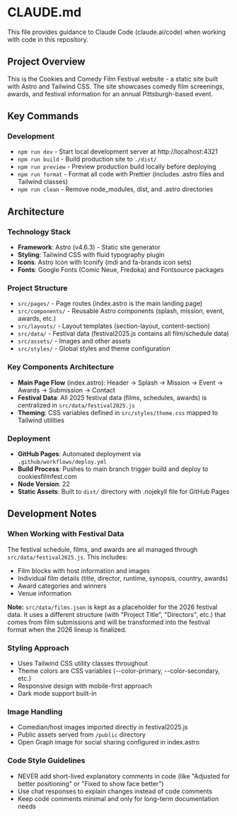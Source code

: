 # CLAUDE.md

This file provides guidance to Claude Code (claude.ai/code) when working with code in this repository.

## Project Overview

This is the Cookies and Comedy Film Festival website - a static site built with Astro and Tailwind CSS. The site showcases comedy film screenings, awards, and festival information for an annual Pittsburgh-based event.

## Key Commands

### Development
- `npm run dev` - Start local development server at http://localhost:4321
- `npm run build` - Build production site to `./dist/`
- `npm run preview` - Preview production build locally before deploying
- `npm run format` - Format all code with Prettier (includes .astro files and Tailwind classes)
- `npm run clean` - Remove node_modules, dist, and .astro directories

## Architecture

### Technology Stack
- **Framework**: Astro (v4.6.3) - Static site generator
- **Styling**: Tailwind CSS with fluid typography plugin
- **Icons**: Astro Icon with Iconify (mdi and fa-brands icon sets)
- **Fonts**: Google Fonts (Comic Neue, Fredoka) and Fontsource packages

### Project Structure
- `src/pages/` - Page routes (index.astro is the main landing page)
- `src/components/` - Reusable Astro components (splash, mission, event, awards, etc.)
- `src/layouts/` - Layout templates (section-layout, content-section)
- `src/data/` - Festival data (festival2025.js contains all film/schedule data)
- `src/assets/` - Images and other assets
- `src/styles/` - Global styles and theme configuration

### Key Components Architecture
- **Main Page Flow** (index.astro): Header → Splash → Mission → Event → Awards → Submission → Contact
- **Festival Data**: All 2025 festival data (films, schedules, awards) is centralized in `src/data/festival2025.js`
- **Theming**: CSS variables defined in `src/styles/theme.css` mapped to Tailwind utilities

### Deployment
- **GitHub Pages**: Automated deployment via `.github/workflows/deploy.yml`
- **Build Process**: Pushes to main branch trigger build and deploy to cookiesfilmfest.com
- **Node Version**: 22
- **Static Assets**: Built to `dist/` directory with .nojekyll file for GitHub Pages

## Development Notes

### When Working with Festival Data
The festival schedule, films, and awards are all managed through `src/data/festival2025.js`. This includes:
- Film blocks with host information and images
- Individual film details (title, director, runtime, synopsis, country, awards)
- Award categories and winners
- Venue information

**Note:** `src/data/films.json` is kept as a placeholder for the 2026 festival data. It uses a different structure (with "Project Title", "Directors", etc.) that comes from film submissions and will be transformed into the festival format when the 2026 lineup is finalized.

### Styling Approach
- Uses Tailwind CSS utility classes throughout
- Theme colors are CSS variables (--color-primary, --color-secondary, etc.)
- Responsive design with mobile-first approach
- Dark mode support built-in

### Image Handling
- Comedian/host images imported directly in festival2025.js
- Public assets served from `/public` directory
- Open Graph image for social sharing configured in index.astro

### Code Style Guidelines
- NEVER add short-lived explanatory comments in code (like "Adjusted for better positioning" or "Fixed to show face better")
- Use chat responses to explain changes instead of code comments
- Keep code comments minimal and only for long-term documentation needs